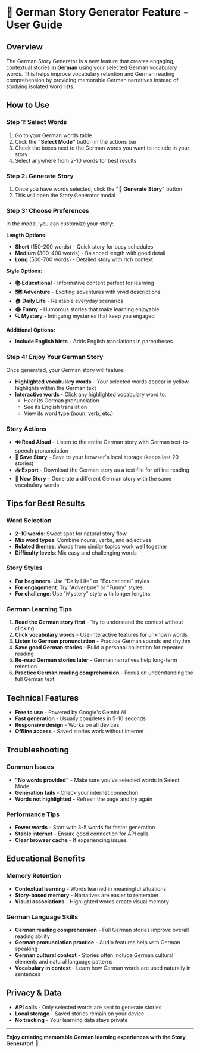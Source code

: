 # 📖 German Story Generator Feature - User Guide

## Overview
The German Story Generator is a new feature that creates engaging, contextual stories **in German** using your selected German vocabulary words. This helps improve vocabulary retention and German reading comprehension by providing memorable German narratives instead of studying isolated word lists.

## How to Use

### Step 1: Select Words
1. Go to your German words table
2. Click the **"Select Mode"** button in the actions bar
3. Check the boxes next to the German words you want to include in your story
4. Select anywhere from 2-10 words for best results

### Step 2: Generate Story
1. Once you have words selected, click the **"📖 Generate Story"** button
2. This will open the Story Generator modal

### Step 3: Choose Preferences
In the modal, you can customize your story:

**Length Options:**
- **Short** (150-200 words) - Quick story for busy schedules
- **Medium** (300-400 words) - Balanced length with good detail
- **Long** (500-700 words) - Detailed story with rich context

**Style Options:**
- **📚 Educational** - Informative content perfect for learning
- **🗺️ Adventure** - Exciting adventures with vivid descriptions
- **🏠 Daily Life** - Relatable everyday scenarios
- **😂 Funny** - Humorous stories that make learning enjoyable
- **🔍 Mystery** - Intriguing mysteries that keep you engaged

**Additional Options:**
- **Include English hints** - Adds English translations in parentheses

### Step 4: Enjoy Your German Story
Once generated, your German story will feature:
- **Highlighted vocabulary words** - Your selected words appear in yellow highlights within the German text
- **Interactive words** - Click any highlighted vocabulary word to:
  - Hear its German pronunciation
  - See its English translation
  - View its word type (noun, verb, etc.)

### Story Actions
- **🔊 Read Aloud** - Listen to the entire German story with German text-to-speech pronunciation
- **💾 Save Story** - Save to your browser's local storage (keeps last 20 stories)
- **📥 Export** - Download the German story as a text file for offline reading
- **🔄 New Story** - Generate a different German story with the same vocabulary words

## Tips for Best Results

### Word Selection
- **2-10 words**: Sweet spot for natural story flow
- **Mix word types**: Combine nouns, verbs, and adjectives
- **Related themes**: Words from similar topics work well together
- **Difficulty levels**: Mix easy and challenging words

### Story Styles
- **For beginners**: Use "Daily Life" or "Educational" styles
- **For engagement**: Try "Adventure" or "Funny" styles
- **For challenge**: Use "Mystery" style with longer lengths

### German Learning Tips
1. **Read the German story first** - Try to understand the context without clicking
2. **Click vocabulary words** - Use interactive features for unknown words
3. **Listen to German pronunciation** - Practice German sounds and rhythm
4. **Save good German stories** - Build a personal collection for repeated reading
5. **Re-read German stories later** - German narratives help long-term retention
6. **Practice German reading comprehension** - Focus on understanding the full German text

## Technical Features
- **Free to use** - Powered by Google's Gemini AI
- **Fast generation** - Usually completes in 5-10 seconds
- **Responsive design** - Works on all devices
- **Offline access** - Saved stories work without internet

## Troubleshooting

### Common Issues
- **"No words provided"** - Make sure you've selected words in Select Mode
- **Generation fails** - Check your internet connection
- **Words not highlighted** - Refresh the page and try again

### Performance Tips
- **Fewer words** - Start with 3-5 words for faster generation
- **Stable internet** - Ensure good connection for API calls
- **Clear browser cache** - If experiencing issues

## Educational Benefits

### Memory Retention
- **Contextual learning** - Words learned in meaningful situations
- **Story-based memory** - Narratives are easier to remember
- **Visual associations** - Highlighted words create visual memory

### German Language Skills
- **German reading comprehension** - Full German stories improve overall reading ability
- **German pronunciation practice** - Audio features help with German speaking
- **German cultural context** - Stories often include German cultural elements and natural language patterns
- **Vocabulary in context** - Learn how German words are used naturally in sentences

## Privacy & Data
- **API calls** - Only selected words are sent to generate stories
- **Local storage** - Saved stories remain on your device
- **No tracking** - Your learning data stays private

---

**Enjoy creating memorable German learning experiences with the Story Generator!** 🎉
